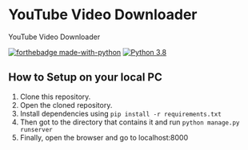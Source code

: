 # YouTube Video Downloader

YouTube Video Downloader

[![forthebadge made-with-python](http://ForTheBadge.com/images/badges/made-with-python.svg)](https://www.python.org/)                  [![Python 3.8](https://img.shields.io/badge/python-3.8-blue.svg)](https://www.python.org/downloads/release/python-360/)


## How to Setup on your local PC

1. Clone this repository.
2. Open the cloned repository.
3. Install dependencies using ``pip install -r requirements.txt``
4. Then got to the directory that contains it and run ``python manage.py runserver``
5. Finally, open the browser and go to localhost:8000